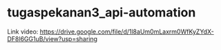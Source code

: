 # tugaspekanan3_api-automation

Link video: https://drive.google.com/file/d/1l8aUm0mLaxrm0WfKyZYdX-DF8l6GG1uB/view?usp=sharing
